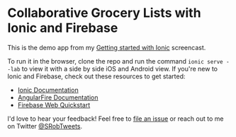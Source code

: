 # Collaborative Grocery Lists with Ionic and Firebase

This is the demo app from my [Getting started with Ionic](http://youtu.be/zj8ZFV9vv9k) screencast.

To run it in the browser, clone the repo and run the command `ionic serve --lab` to view it with a side by side iOS and Android view. If you're new to Ionic and Firebase, check out these resources to get started:

* [Ionic Documentation](http://ionicframework.com/docs/)
* [AngularFire Documentation](https://www.firebase.com/docs/web/libraries/angular/)
* [Firebase Web Quickstart](https://www.firebase.com/docs/web/quickstart.html)

I'd love to hear your feedback! Feel free to [file an issue](https://github.com/sararob/ionic-fb-groceries/issues) or reach out to me on Twitter [@SRobTweets](https://twitter.com/srobtweets).